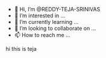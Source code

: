 - 👋 Hi, I’m @REDDY-TEJA-SRINIVAS
- 👀 I’m interested in ...
- 🌱 I’m currently learning ...
- 💞️ I’m looking to collaborate on ...
- 📫 How to reach me ...

<!---
REDDY-TEJA-SRINIVAS/REDDY-TEJA-SRINIVAS is a ✨ special ✨ repository because its `README.md` (this file) appears on your GitHub profile.
You can click the Preview link to take a look at your changes.
--->
hi this is teja
